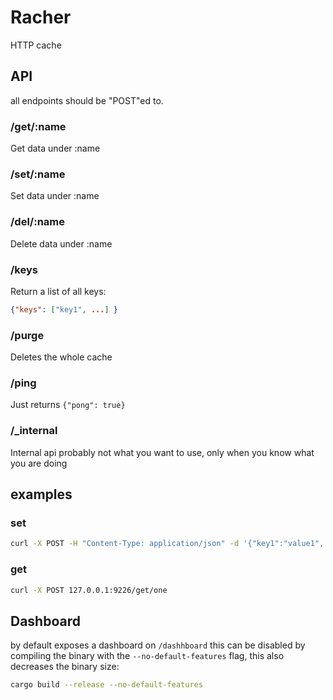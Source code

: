 # Racher

HTTP cache

## API

all endpoints should be "POST"ed to.

### /get/:name

Get data under :name

### /set/:name

Set data under :name

### /del/:name

Delete data under :name

### /keys

Return a list of all keys:

```json
{"keys": ["key1", ...] }
```

### /purge

Deletes the whole cache

### /ping

Just returns `{"pong": true}`

### /\_internal

Internal api probably not what you want to use, only when you know what you are doing

## examples

### set

```sh
curl -X POST -H "Content-Type: application/json" -d '{"key1":"value1", "key2":"value2"}' 127.0.0.1:9226/set/one
```

### get

```sh
curl -X POST 127.0.0.1:9226/get/one
```

## Dashboard

by default exposes a dashboard on `/dashhboard` this can be disabled by compiling the binary with the `--no-default-features` flag, this also decreases the binary size:

```sh
cargo build --release --no-default-features
```
